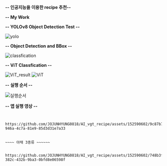 **-- 인공지능을 이용한 recipe 추천--**

**-- My Work**

**-- YOLOv8 Object Detection Test --**

![yolo](https://github.com/JOJUNHYUNG0818/AI_vgt_recipe/assets/152590602/4b2660c1-5e6f-47b1-8021-3d04227ed971)


**-- Object Detection and BBox --**

![classfication](https://github.com/JOJUNHYUNG0818/AI_vgt_recipe/assets/152590602/ffc93cf3-e260-4edd-a135-14ad6cd7c887)

**-- ViT Classfication --** 

![ViT_result](https://github.com/JOJUNHYUNG0818/AI_vgt_recipe/assets/152590602/9bec3bbc-5f66-449e-8f91-2462d09a787f)
![ViT](https://github.com/JOJUNHYUNG0818/AI_vgt_recipe/assets/152590602/7808ca0e-b432-4fc6-97bc-78cd313cd45d)


**-- 실행 순서 --**

![실행순서](https://github.com/JOJUNHYUNG0818/AI_vgt_recipe/assets/152590602/a4017d0c-ad35-49cd-be68-03c581e97d91)


**-- 앱 실행 영상 --**





~~~~ 야채 2종류 ~~~~~


https://github.com/JOJUNHYUNG0818/AI_vgt_recipe/assets/152590602/9c87b77a-946a-4c7a-81e9-85d3d31e7a33


~~~~ 야채 3종류 ~~~~~~


https://github.com/JOJUNHYUNG0818/AI_vgt_recipe/assets/152590602/748b3f04-382c-432b-9ba3-0bfd8e06598f

